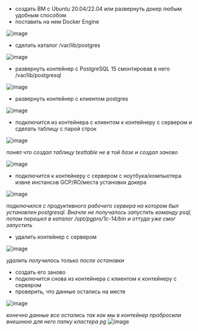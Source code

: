 * создать ВМ с Ubuntu 20.04/22.04 или развернуть докер любым удобным способом
* поставить на нем Docker Engine

![image](https://user-images.githubusercontent.com/40095258/231465293-ea0546ae-4309-435f-ac18-c2b426b6f05d.png)

* сделать каталог /var/lib/postgres

![image](https://user-images.githubusercontent.com/40095258/231465788-c35c54b7-8acb-45e6-9326-476937a97273.png)

* развернуть контейнер с PostgreSQL 15 смонтировав в него /var/lib/postgresql

![image](https://user-images.githubusercontent.com/40095258/231467001-5d4f617a-e349-4f8c-923e-924f4274a810.png)

* развернуть контейнер с клиентом postgres

![image](https://user-images.githubusercontent.com/40095258/231467650-f9710e57-ee83-403b-a6f8-0e163fc4c000.png)

* подключится из контейнера с клиентом к контейнеру с сервером и сделать таблицу с парой строк

![image](https://user-images.githubusercontent.com/40095258/231473700-dcd1a470-12b4-43a0-9e46-56be4f12b84b.png)

*понял что создал таблицу testtable не в той базе и создал заново*

![image](https://user-images.githubusercontent.com/40095258/231474090-9161689e-0660-4414-a6e7-0e1236ec2759.png)

* подключится к контейнеру с сервером с ноутбука/компьютера извне инстансов GCP/ЯО/места установки докера

![image](https://user-images.githubusercontent.com/40095258/231483577-b1e03207-fb9a-4e53-bdf5-4256405a4064.png)

*подключился с продуктивного рабочего сервера на котором был установлен postgresql. Вначле не получалось запустить команду psql, потом перешел в каталог /opt/pgpro/1c-14/bin и оттуда уже смог запустить*

* удалить контейнер с сервером

![image](https://user-images.githubusercontent.com/40095258/231485372-07fee0b2-7820-472b-9d1c-98bc099cacd3.png)

*удалить получилось только после остановки*

* создать его заново
* подключится снова из контейнера с клиентом к контейнеру с сервером
* проверить, что данные остались на месте

![image](https://user-images.githubusercontent.com/40095258/231486540-3bf990f6-1fe8-442d-bf64-8b34378bde6e.png)

*конечно данные все остались так как мы в контейнер пробросили внешнюю для него папку кластера pg*
![image](https://user-images.githubusercontent.com/40095258/231488939-00b64fd8-1fb0-4f7b-a80e-25f36ca9b176.png)


